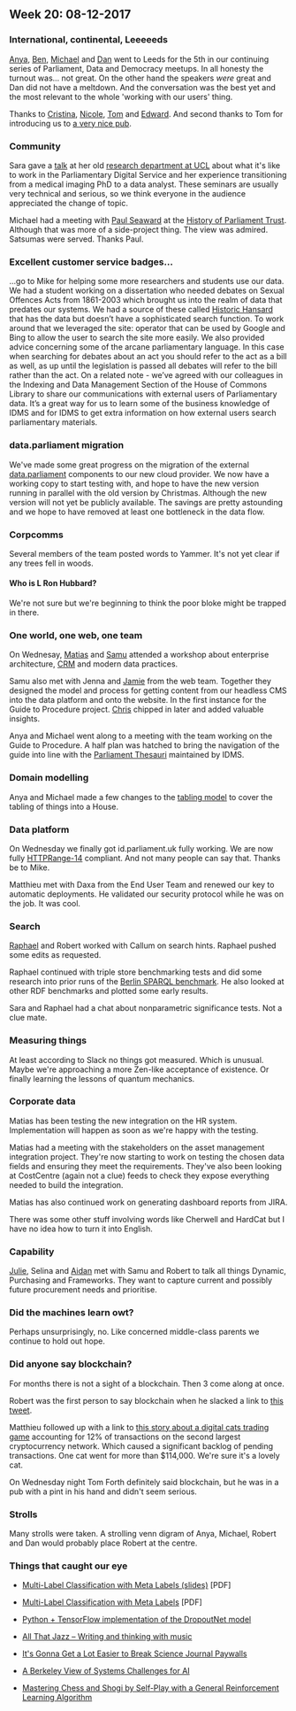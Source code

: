 ## Week 20: 08-12-2017

### International, continental, Leeeeeds

[Anya](https://twitter.com/bitten_), [Ben](https://twitter.com/benwoodhams), [Michael](https://twitter.com/fantasticlife) and [Dan](https://twitter.com/dasbarrett) went to Leeds for the 5th in our continuing series of Parliament, Data and Democracy meetups. In all honesty the turnout was... not great. On the other hand the speakers *were* great and Dan did not have a meltdown. And the conversation was the best yet and the most relevant to the whole 'working with our users' thing.

Thanks to [Cristina](https://twitter.com/estrangeirada), [Nicole](https://twitter.com/mm16nn), [Tom](https://twitter.com/thomasforth) and [Edward](https://twitter.com/edwardwood99). And second thanks to Tom for introducing us to [a very nice pub](https://twitter.com/WhitelocksLeeds).

### Community

Sara gave a [talk](http://www.ucl.ac.uk/medical-image-computing/seminars/mark-graham-sara-ferreira-reis) at her old [research department at UCL](http://www.ucl.ac.uk/medical-image-computing) about what it's like to work in the Parliamentary Digital Service and her experience transitioning from a medical imaging PhD to a data analyst. These seminars are usually very technical and serious, so we think everyone in the audience appreciated the change of topic.

Michael had a meeting with [Paul Seaward](https://twitter.com/pseaward1) at the [History of Parliament Trust](http://historyofparliamentonline.org). Although that was more of a side-project thing. The view was admired. Satsumas were served. Thanks Paul.

### Excellent customer service badges...

...go to Mike for helping some more researchers and students use our data. We had a student working on a dissertation who needed debates on Sexual Offences Acts from 1861-2003 which brought us into the realm of data that predates our systems. We had a source of these called [Historic Hansard](http://hansard.millbanksystems.com/) that has the data but doesn’t have a sophisticated search function. To work around that we leveraged the site: operator that can be used by Google and Bing to allow the user to search the site more easily. We also provided advice concerning some of the arcane parliamentary language. In this case when searching for debates about an act you should refer to the act as a bill as well, as up until the legislation is passed all debates will refer to the bill rather than the act. On a related note - we’ve agreed with our colleagues in the Indexing and Data Management Section of the House of Commons Library to share our communications with external users of Parliamentary data. It’s a great way for us to learn some of the business knowledge of IDMS and for IDMS to get extra information on how external users search parliamentary materials.

### data.parliament migration
 
We've made some great progress on the migration of the external [data.parliament](http://www.data.parliament.uk/) components to our new cloud provider. We now have a working copy to start testing with, and hope to have the new version running in parallel with the old version by Christmas. Although the new version will not yet be publicly available. The savings are pretty astounding and we hope to have removed at least one bottleneck in the data flow.

### Corpcomms

Several members of the team posted words to Yammer. It's not yet clear if any trees fell in woods.

#### Who is L Ron Hubbard?

We're not sure but we're beginning to think the poor bloke might be trapped in there.

### One world, one web, one team

On Wednesay, [Matias](https://twitter.com/matiasgermanico) and [Samu](https://twitter.com/langsamu) attended a workshop about enterprise architecture, [CRM](https://en.wikipedia.org/wiki/Customer_relationship_management) and modern data practices.

Samu also met with Jenna and [Jamie](https://twitter.com/oddtype) from the web team. Together they designed the model and process for getting content from our headless CMS into the data platform and onto the website. In the first instance for the Guide to Procedure project. [Chris](https://twitter.com/chrisalcockdev) chipped in later and added valuable insights.

Anya and Michael went along to a meeting with the team working on the Guide to Procedure. A half plan was hatched to bring the navigation of the guide into line with the [Parliament Thesauri](http://www.data.parliament.uk/dataset/thesauri) maintained by IDMS.

### Domain modelling

Anya and Michael made a few changes to the [tabling model](https://ukparliament.github.io/ontologies/tabling/tabling-ontology.html) to cover the tabling of things into a House.

### Data platform

On Wednesday we finally got id.parliament.uk fully working. We are now fully [HTTPRange-14](https://en.wikipedia.org/wiki/HTTPRange-14) compliant. And not many people can say that. Thanks be to Mike.

Matthieu met with Daxa from the End User Team and renewed our key to automatic deployments. He validated our security protocol while he was on the job. It was cool.

### Search

[Raphael](https://twitter.com/raphaelleung) and Robert worked with Callum on search hints. Raphael pushed some edits as requested.

Raphael continued with triple store benchmarking tests and did some research into prior runs of the [Berlin SPARQL benchmark](http://wifo5-03.informatik.uni-mannheim.de/bizer/berlinsparqlbenchmark/). He also looked at other RDF benchmarks and plotted some early results.

Sara and Raphael had a chat about nonparametric significance tests. Not a clue mate.

### Measuring things

At least according to Slack no things got measured. Which is unusual. Maybe we're approaching a more Zen-like acceptance of existence. Or finally learning the lessons of quantum mechanics.

### Corporate data

Matias has been testing the new integration on the HR system. Implementation will happen as soon as we're happy with the testing.

Matias had a meeting with the stakeholders on the asset management integration project. They're now starting to work on testing the chosen data fields and ensuring they meet the requirements. They've also been looking at CostCentre (again not a clue) feeds to check they expose everything needed to build the integration.

Matias has also continued work on generating dashboard reports from JIRA.

There was some other stuff involving words like Cherwell and HardCat but I have no idea how to turn it into English.

### Capability

[Julie](https://twitter.com/julietouring), Selina and [Aidan](https://twitter.com/aidan_morgan) met with Samu and Robert to talk all things Dynamic, Purchasing and Frameworks. They want to capture current and possibly future procurement needs and prioritise.

### Did the machines learn owt?

Perhaps unsurprisingly, no. Like concerned middle-class parents we continue to hold out hope.

### Did anyone say blockchain?

For months there is not a sight of a blockchain. Then 3 come along at once.

Robert was the first person to say blockchain when he slacked a link to [this tweet](https://twitter.com/felix_cohen/status/937685645383864320).

Matthieu followed up with a link to [this story about a digital cats trading game](https://www.technologyreview.com/the-download/609669/ethereums-first-killer-app-is-here-and-its-a-game-where-you-create-digital-cats/) accounting for 12% of transactions on the second largest cryptocurrency network. Which caused a significant backlog of pending transactions. One cat went for more than $114,000. We're sure it's a lovely cat.

On Wednesday night Tom Forth definitely said blockchain, but he was in a pub with a pint in his hand and didn't seem serious.

### Strolls

Many strolls were taken. A strolling venn digram of Anya, Michael, Robert and Dan would probably place Robert at the centre.

### Things that caught our eye

* [Multi-Label Classification with Meta Labels (slides)](https://jmread.github.io/talks/ICDM2014-slides.pdf) [PDF]

* [Multi-Label Classification with Meta Labels](https://users.ics.aalto.fi/jesse/papers/Read,%20Puurula,%20Bifet%20-%20Multi-label%20Classification%20with%20Meta-Labels.pdf) [PDF]

* [Python + TensorFlow implementation of the DropoutNet model](https://github.com/layer6ai-labs/DropoutNet)

* [All That Jazz – Writing and thinking with music](https://500ish.com/all-that-jazz-38969a086bcb)

* [It's Gonna Get a Lot Easier to Break Science Journal Paywalls](https://www.wired.com/story/its-gonna-get-a-lot-easier-to-break-science-journal-paywalls/)

* [A Berkeley View of Systems Challenges for AI](https://www2.eecs.berkeley.edu/Pubs/TechRpts/2017/EECS-2017-159.pdf)

* [Mastering Chess and Shogi by Self-Play with a General Reinforcement Learning Algorithm](https://arxiv.org/abs/1712.01815v1)